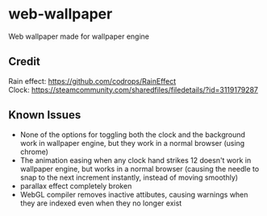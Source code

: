 # web-wallpaper
Web wallpaper made for wallpaper engine

## Credit
Rain effect: https://github.com/codrops/RainEffect \
Clock: https://steamcommunity.com/sharedfiles/filedetails/?id=3119179287

## Known Issues
- None of the options for toggling both the clock and the background work in wallpaper engine, but they work in a normal browser (using chrome)
- The animation easing when any clock hand strikes 12 doesn't work in wallpaper engine, but works in a normal browser (causing the needle to snap to the next increment instantly, instead of moving smoothly)
- parallax effect completely broken
- WebGL compiler removes inactive attibutes, causing warnings when they are indexed even when they no longer exist
